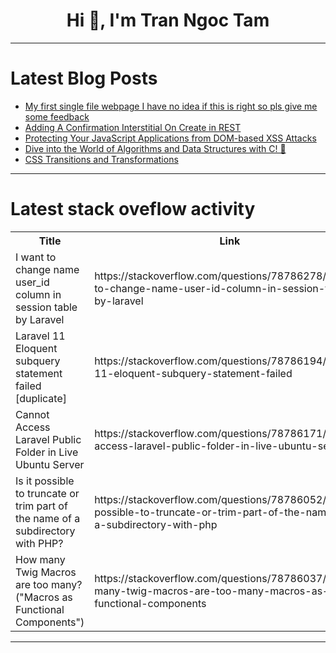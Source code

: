 <h1 align="center">Hi 👋, I'm Tran Ngoc Tam</h1>

---

# Latest Blog Posts 
<!-- BLOG-POST-LIST:START -->
- [My first single file webpage I have no idea if this is right so pls give me some feedback](https://dev.to/barirah/my-first-single-file-webpage-i-have-no-idea-if-this-is-right-so-pls-give-me-some-feedback-1l5j)
- [Adding A Confirmation Interstitial On Create in REST](https://dev.to/mdchaney/adding-a-confirmation-interstitial-on-create-in-rest-4an0)
- [Protecting Your JavaScript Applications from DOM-based XSS Attacks](https://dev.to/rigalpatel001/protecting-your-javascript-applications-from-dom-based-xss-attacks-j0c)
- [Dive into the World of Algorithms and Data Structures with C! 🚀](https://dev.to/getvm/dive-into-the-world-of-algorithms-and-data-structures-with-c-ice)
- [CSS Transitions and Transformations](https://dev.to/tailwine/css-transitions-and-transformations-55dc)
<!-- BLOG-POST-LIST:END -->

---

# Latest stack oveflow activity
<table>
  <tr><th>Title</th><th>Link</th></tr>
  <!-- STACKOVERFLOW:START --><tr><td>I want to change name user_id column in session table by Laravel</td><td>https://stackoverflow.com/questions/78786278/i-want-to-change-name-user-id-column-in-session-table-by-laravel</td></tr><tr><td>Laravel 11 Eloquent subquery statement failed [duplicate]</td><td>https://stackoverflow.com/questions/78786194/laravel-11-eloquent-subquery-statement-failed</td></tr><tr><td>Cannot Access Laravel Public Folder in Live Ubuntu Server</td><td>https://stackoverflow.com/questions/78786171/cannot-access-laravel-public-folder-in-live-ubuntu-server</td></tr><tr><td>Is it possible to truncate or trim part of the name of a subdirectory with PHP?</td><td>https://stackoverflow.com/questions/78786052/is-it-possible-to-truncate-or-trim-part-of-the-name-of-a-subdirectory-with-php</td></tr><tr><td>How many Twig Macros are too many? &lpar;&quot;Macros as Functional Components&quot;&rpar;</td><td>https://stackoverflow.com/questions/78786037/how-many-twig-macros-are-too-many-macros-as-functional-components</td></tr><!-- STACKOVERFLOW:END -->
</table>

---


